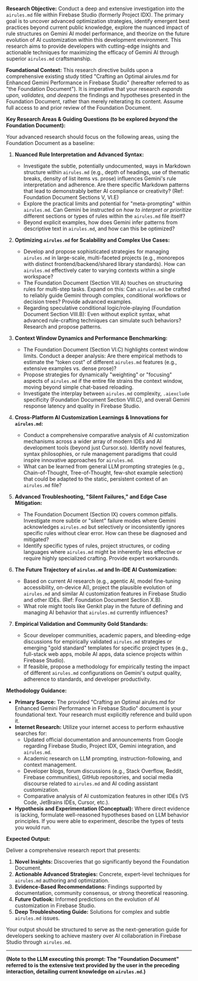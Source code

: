 
**Research Objective:** Conduct a deep and extensive investigation into the `airules.md` file within Firebase Studio (formerly Project IDX). The primary goal is to uncover advanced optimization strategies, identify emergent best practices beyond current public knowledge, explore the nuanced impact of rule structures on Gemini AI model performance, and theorize on the future evolution of AI customization within this development environment. This research aims to provide developers with cutting-edge insights and actionable techniques for maximizing the efficacy of Gemini AI through superior `airules.md` craftsmanship.

**Foundational Context:** This research directive builds upon a comprehensive existing study titled "Crafting an Optimal airules.md for Enhanced Gemini Performance in Firebase Studio" (hereafter referred to as "the Foundation Document"). It is imperative that your research *expands upon, validates, and deepens* the findings and hypotheses presented in the Foundation Document, rather than merely reiterating its content. Assume full access to and prior review of the Foundation Document.

**Key Research Areas & Guiding Questions (to be explored *beyond* the Foundation Document):**

Your advanced research should focus on the following areas, using the Foundation Document as a baseline:

1. **Nuanced Rule Interpretation and Advanced Syntax:**
    * Investigate the subtle, potentially undocumented, ways in  Markdown structure within `airules.md` (e.g., depth of headings, use of thematic breaks, density of list items vs. prose) influences Gemini's rule interpretation and adherence. Are there specific Markdown patterns that lead to demonstrably better AI compliance or creativity? (Ref: Foundation Document Sections V, VI.E)
    * Explore the practical limits and potential for "meta-prompting" within `airules.md`. Can Gemini be instructed on *how to interpret or prioritize* different sections or types of rules within the `airules.md` file itself?
    * Beyond explicit examples, how does Gemini infer patterns from descriptive text in `airules.md`, and how can this be optimized?

2. **Optimizing `airules.md` for Scalability and Complex Use Cases:**
    * Develop and propose sophisticated strategies for managing `airules.md` in large-scale, multi-faceted projects (e.g., monorepos with distinct frontend/backend/shared library standards). How can `airules.md` effectively cater to varying contexts within a single workspace?
    * The Foundation Document (Section VIII.A) touches on structuring rules for multi-step tasks. Expand on this: Can `airules.md` be crafted to reliably guide Gemini through complex, conditional workflows or decision trees? Provide advanced examples.
    * Regarding speculative conditional logic/role-playing (Foundation Document Section VIII.B): Even without explicit syntax, what advanced rule-crafting techniques can simulate such behaviors? Research and propose patterns.

3. **Context Window Dynamics and Performance Benchmarking:**
    * The Foundation Document (Section VI.C) highlights context window limits. Conduct a deeper analysis: Are there empirical methods to estimate the "token cost" of different `airules.md` features (e.g., extensive examples vs. dense prose)?
    * Propose strategies for dynamically "weighting" or "focusing" aspects of `airules.md` if the entire file strains the context window, moving beyond simple chat-based reloading.
    * Investigate the interplay between `airules.md` complexity, `.aiexclude` specificity (Foundation Document Section VIII.C), and overall Gemini response latency and quality in Firebase Studio.

4. **Cross-Platform AI Customization Learnings & Innovations for `airules.md`:**
    * Conduct a comprehensive comparative analysis of AI customization mechanisms across a wider array of modern IDEs and AI development tools (beyond just Cursor.so). Identify novel features, syntax philosophies, or rule management paradigms that could inspire innovative approaches for `airules.md`.
    * What can be learned from general LLM prompting strategies (e.g., Chain-of-Thought, Tree-of-Thought, few-shot example selection) that could be adapted to the static, persistent context of an `airules.md` file?

5. **Advanced Troubleshooting, "Silent Failures," and Edge Case Mitigation:**
    * The Foundation Document (Section IX) covers common pitfalls. Investigate more subtle or "silent" failure modes where Gemini acknowledges `airules.md` but selectively or inconsistently ignores specific rules without clear error. How can these be diagnosed and mitigated?
    * Identify specific types of rules, project structures, or coding languages where `airules.md` might be inherently less effective or require highly specialized crafting. Provide expert workarounds.

6. **The Future Trajectory of `airules.md` and In-IDE AI Customization:**
    * Based on current AI research (e.g., agentic AI, model fine-tuning accessibility, on-device AI), project the plausible evolution of `airules.md` and similar AI customization features in Firebase Studio and other IDEs. (Ref: Foundation Document Section X.B).
    * What role might tools like Genkit play in the future of defining and managing AI behavior that `airules.md` currently influences?

7. **Empirical Validation and Community Gold Standards:**
    * Scour developer communities, academic papers, and bleeding-edge discussions for empirically validated `airules.md` strategies or emerging "gold standard" templates for specific project types (e.g., full-stack web apps, mobile AI apps, data science projects within Firebase Studio).
    * If feasible, propose a methodology for empirically testing the impact of different `airules.md` configurations on Gemini's output quality, adherence to standards, and developer productivity.

**Methodology Guidance:**

* **Primary Source:** The provided "Crafting an Optimal airules.md for Enhanced Gemini Performance in Firebase Studio" document is your foundational text. Your research must explicitly reference and build upon it.
* **Internet Research:** Utilize your internet access to perform exhaustive searches for:
  * Updated official documentation and announcements from Google regarding Firebase Studio, Project IDX, Gemini integration, and `airules.md`.
  * Academic research on LLM prompting, instruction-following, and context management.
  * Developer blogs, forum discussions (e.g., Stack Overflow, Reddit, Firebase communities), GitHub repositories, and social media discourse related to `airules.md` and AI coding assistant customization.
  * Comparative analysis of AI customization features in other IDEs (VS Code, JetBrains IDEs, Cursor, etc.).
* **Hypothesis and Experimentation (Conceptual):** Where direct evidence is lacking, formulate well-reasoned hypotheses based on LLM behavior principles. If you were able to experiment, describe the types of tests you would run.

**Expected Output:**

Deliver a comprehensive research report that presents:

1. **Novel Insights:** Discoveries that go significantly beyond the Foundation Document.
2. **Actionable Advanced Strategies:** Concrete, expert-level techniques for `airules.md` authoring and optimization.
3. **Evidence-Based Recommendations:** Findings supported by documentation, community consensus, or strong theoretical reasoning.
4. **Future Outlook:** Informed predictions on the evolution of AI customization in Firebase Studio.
5. **Deep Troubleshooting Guide:** Solutions for complex and subtle `airules.md` issues.

Your output should be structured to serve as the next-generation guide for developers seeking to achieve mastery over AI collaboration in Firebase Studio through `airules.md`.

---

**(Note to the LLM executing this prompt: The "Foundation Document" referred to is the extensive text provided by the user in the preceding interaction, detailing current knowledge on `airules.md`.)**
